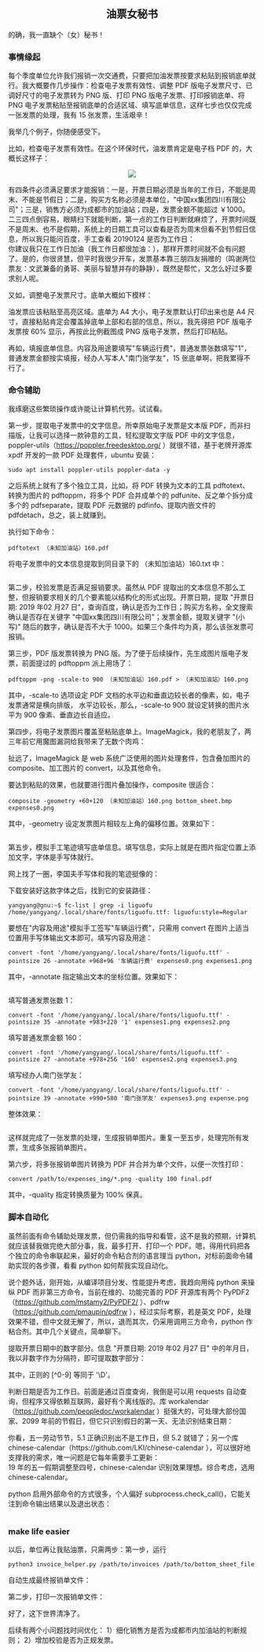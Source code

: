 <h2 align="center">油票女秘书</h2>

的确，我一直缺个（女）秘书！

### 事情缘起

每个季度单位允许我们报销一次交通费，只要把加油发票按要求粘贴到报销底单就行。我大概要作几步操作：检查电子发票有效性、调整 PDF 版电子发票尺寸、已调好尺寸的电子发票转为 PNG 版、打印 PNG 版电子发票、打印报销底单、将 PNG 电子发票粘贴至报销底单的合适区域、填写底单信息，这样七步也仅仅完成一张发票的处理，我有 15 张发票，生活艰辛！

我举几个例子，你随便感受下。

比如，检查电子发票有效性。在这个环保时代，油发票肯定是电子档 PDF 的，大概长这样子：
<p align="center">
  <img src="https://github.com/yangyangwithgnu/make_life_easier/blob/master/invoice_helper/img/电子发票.png">
</p>
有四条件必须满足要求才能报销：一是，开票日期必须是当年的工作日，不能是周末、不能是节假日；二是，购买方名称必须是本单位，"中国xx集团四川有限公司"；三是，销售方必须为成都市的加油站；四是，发票金额不能超过 ￥1000。二三四点倒容易，眼睛扫下就能判断，第一点的工作日判断就麻烦了，开票时间既不是周末、也不是假期，系统上的日期工具可以查看是否为周末但看不到节假日信息，所以我只能问百度，手工查看 20190124 是否为工作日：
<div align="center">
<img src="https://github.com/yangyangwithgnu/make_life_easier/blob/master/invoice_helper/img/百度节假日查询.png" alt=""/><br>
</div>
你建议我只在工作日加油（我工作日都很加油：），那样开票时间就不会有问题了。是的，你很贤慧，但平时我很少开车，发票基本靠三朋四友捐赠的（鸣谢两位票友：文武兼备的勇哥、美丽与智慧并存的静静），既然是帮忙，又怎么好过多要求别人呢。

又如，调整电子发票尺寸。底单大概如下模样：
<div align="center">
<img src="https://github.com/yangyangwithgnu/make_life_easier/blob/master/invoice_helper/img/票据粘贴底单.png" alt=""/><br>
</div>
油发票应该粘贴至高亮区域。底单为 A4 大小，电子发票默认打印出来也是 A4 尺寸，直接粘贴肯定会覆盖掉底单上部和右部的信息，所以，我先得把 PDF 版电子发票按 60% 显示，再按此比例截图成 PNG 版电子发票，然后打印粘贴。

再如，填报底单信息。内容及用途要填写"车辆运行费"，普通发票张数填写"1"，普通发票金额按实填报，经办人写本人"南门张学友"，15 张底单啊，把我累得不行了。

### 命令辅助

我琢磨这些繁琐操作或许能让计算机代劳。试试看。

第一步，提取电子发票中的文字信息。所幸原始电子发票是文本版 PDF，而非扫描版，让我可以选择一款钟意的工具，轻松提取文字版 PDF 中的文字信息，poppler-utils（https://poppler.freedesktop.org/ ）就很不错，基于老牌开源库 xpdf 开发的一款 PDF 处理套件，ubuntu 安装：
```shell
sudo apt install poppler-utils poppler-data -y
```
之后系统上就有了多个独立工具，比如，将 PDF 转换为文本的工具 pdftotext、转换为图片的 pdftoppm，将多个 PDF 合并成单个的 pdfunite、反之单个拆分成多个的 pdfseparate，提取 PDF 元数据的 pdfinfo、提取内嵌文件的 pdfdetach，总之，装上就赚到。

执行如下命令：
```shell
pdftotext （未知加油站）160.pdf
```
将电子发票中的文本信息提取到同目录下的 （未知加油站）160.txt 中：
<div align="center">
<img src="https://github.com/yangyangwithgnu/make_life_easier/blob/master/invoice_helper/img/提取电子发票中的文本信息.png" alt=""/><br>
</div>

第二步，校验发票是否满足报销要求。虽然从 PDF 提取出的文本信息不那么工整，但报销要求相关的几个要素能以结构化的形式出现。开票日期，提取 "开票日期: 2019 年02 月27 日"，查询百度，确认是否为工作日；购买方名称，全文搜索确认是否存在关键字 "中国xx集团四川有限公司"；发票金额，提取关键字 "(小写)" 随后的数字，确认是否不大于 1000。如果三个条件均为真，那么该张发票可报销。

第三步，PDF 版发票转换为 PNG 版。为了便于后续操作，先生成图片版电子发票，前面提过的 pdftoppm 派上用场了：
```shell
pdftoppm -png -scale-to 900 （未知加油站）160.pdf > （未知加油站）160.png
```
其中，-scale-to 选项设定 PDF 文档的水平边和垂直边较长者的像素，如，电子发票通常是横向排版，
水平边较长，那么，-scale-to 900 就设定转换的图片水平为 900 像素、垂直边长自适应。

第四步，将电子发票图片覆盖至粘贴底单上。ImageMagick，我的老朋友了，两三年前它用魔图漏洞给我带来了无数个肉鸡：
<div align="center">
<img src="https://github.com/yangyangwithgnu/make_life_easier/blob/master/invoice_helper/img/ImageMagick 漏洞列表.png" alt=""/><br>
</div>
扯远了，ImageMagick 是 web 系统广泛使用的图片处理套件，包含叠加图片的 composite、加工图片的 convert，以及其他命令。<br />

要达到粘贴的效果，也就要进行图片叠加操作，composite 很适合：
```shell
composite -geometry +60+120 （未知加油站）160.png bottom_sheet.bmp expenses0.png
```
其中，-geometry 设定发票图片相较左上角的偏移位置。效果如下：
<div align="center">
<img src="https://github.com/yangyangwithgnu/make_life_easier/blob/master/invoice_helper/img/已贴票的报销单.png" alt=""/><br>
</div>

第五步，模拟手工笔迹填写底单信息。填写信息，实际上就是在图片指定位置上添加文字，字体是手写体就行。

网上找了一圈，李国夫手写体和我的笔迹挺像的：
<div align="center">
<img src="https://github.com/yangyangwithgnu/make_life_easier/blob/master/invoice_helper/img/李国夫手写体.png" alt=""/><br>
</div>
下载安装好这款字体之后，找到它的安装路径：

```shell
yangyang@gnu:~$ fc-list | grep -i liguofu
/home/yangyang/.local/share/fonts/liguofu.ttf: liguofu:style=Regular
```

要想在"内容及用途"模拟手工签写"车辆运行费"，只需用 convert 在图片上适当位置用手写体输出文本即可。填写内容及用途：
```shell
convert -font '/home/yangyang/.local/share/fonts/liguofu.ttf' -pointsize 26 -annotate +968+96 '车辆运行费' expenses0.png expenses1.png
```
其中，-annotate 指定输出文本的坐标位置。效果如下：
<div align="center">
<img src="https://github.com/yangyangwithgnu/make_life_easier/blob/master/invoice_helper/img/已写内容及用途的报销单.png" alt=""/><br>
</div>

填写普通发票张数 1：
```shell
convert -font '/home/yangyang/.local/share/fonts/liguofu.ttf' -pointsize 35 -annotate +983+228 '1' expenses1.png expenses2.png
```
填写普通发票金额 160：
```shell
convert -font '/home/yangyang/.local/share/fonts/liguofu.ttf' -pointsize 27 -annotate +978+256 '160' expenses2.png expenses3.png
```
填写经办人南门张学友：
```shell
convert -font '/home/yangyang/.local/share/fonts/liguofu.ttf' -pointsize 39 -annotate +990+580 '南门张学友' expenses3.png expense.png
```
整体效果：
<div align="center">
<img src="https://github.com/yangyangwithgnu/make_life_easier/blob/master/invoice_helper/img/报销单.png" alt=""/><br>
</div>

这样就完成了一张发票的处理，生成报销单图片。重复一至五步，处理完所有发票，生成多张报销单图片。

第六步，将多张报销单图片转换为 PDF 并合并为单个文件，以便一次性打印：
```shell
convert /path/to/expenses_img/*.png -quality 100 final.pdf
```
其中，-quality 指定转换质量为 100% 保真。 

### 脚本自动化

虽然前面有命令辅助处理发票，但仍需我的指导和看管，这不是我的预期，计算机就应该替我做完绝大部分事，我，最多打开、打印一个 PDF。嗯，得用代码把各个独立的命令串联起来，最好的命令粘合剂的语言理当 python，对标前面命令辅助实现的各步骤，看看 python 如何帮我实现自动化。

说个题外话，刚开始，从编译项目分发、性能提升考虑，我趋向用纯 python 来操纵 PDF 而非第三方命令，当前在维的、功能完善的 PDF 开源库有两个 PyPDF2（https://github.com/mstamy2/PyPDF2/ ）、pdfrw（https://github.com/pmaupin/pdfrw ），经过实际考察，若是英文 PDF，处理效果不错，但中文就无解了，所以，退而其次，仍采用调用三方命令，python 作粘合剂。其中几个关键点，简单聊下。

提取开票日期中的数字部分。信息 "开票日期: 2019 年02 月27 日" 中的年月日，我以非数字作为分隔符，即可提取数字部分：
<div align="center">
<img src="https://github.com/yangyangwithgnu/make_life_easier/blob/master/invoice_helper/img/提取日期数字.png" alt=""/><br>
</div>
其中，正则的 [^0-9] 等同于 '\D'。

判断日期是否为工作日。前面是通过百度查询，我倒是可以用 requests 自动查询，但程序又得依赖互联网，最好有个离线版的。库 workalendar（https://github.com/peopledoc/workalendar ）挺强大的，可处理大部份国家、2099 年前的节假日，但它只识别假日的第一天、无法识别结束日期：
<div align="center">
<img src="https://github.com/yangyangwithgnu/make_life_easier/blob/master/invoice_helper/img/workalendar 无法识别节假日结束日期.png" alt=""/><br>
</div>
你看，五一劳动节节，5.1 正确识别出不是工作日，但 5.2 就错了；另一个库 chinese-calendar（https://github.com/LKI/chinese-calendar ），可以很好地支撑我的需求，唯一问题是它每年需要手工更新：
<div align="center">
<img src="https://github.com/yangyangwithgnu/make_life_easier/blob/master/invoice_helper/img/chinese_calendar 正确识别工作日.png" alt=""/><br>
</div>
19 年的五一假期调整至四号，chinese-calendar 识别效果理想。综合考虑，选用 chinese-calendar。

python 启用外部命令的方式很多，个人偏好 subprocess.check_call()，它能关注到命令输出结果以及退出状态：
<div align="center">
<img src="https://github.com/yangyangwithgnu/make_life_easier/blob/master/invoice_helper/img/用 subprocess.check_call() 启动外部命令.png" alt=""/><br>
</div>

### make life easier

以后，单位再让我贴油票，只需两步：第一步，运行
```
python3 invoice_helper.py /path/to/invoices /path/to/bottom_sheet_file
```
自动生成最终报销单文件：
<div align="center">
<img src="https://github.com/yangyangwithgnu/make_life_easier/blob/master/invoice_helper/img/操作.gif" alt=""/><br>
</div>
第二步，打印一次报销单文件：
<div align="center">
<img src="https://github.com/yangyangwithgnu/make_life_easier/blob/master/invoice_helper/img/最终报销单.gif" alt=""/><br>
</div>

好了，这下世界清净了。

后续有两个小问题找时间优化：
1）细化销售方是否为成都市内加油站的判断规则；
2）增加校验是否为正规发票。

